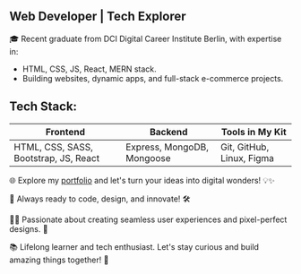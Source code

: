 ## Web Developer | Tech Explorer 

🎓 Recent graduate from DCI Digital Career Institute Berlin, with expertise in:

-  HTML, CSS, JS, React, MERN stack.
-  Building websites, dynamic apps, and full-stack e-commerce projects.

## Tech Stack:

| Frontend | Backend | Tools in My Kit |
| --- | --- | --- |
| HTML, CSS, SASS, Bootstrap, JS, React | Express, MongoDB, Mongoose | Git, GitHub, Linux, Figma |

🌐 Explore my [portfolio](https://aleksandraadamchik.netlify.app/) and let's turn your ideas into digital wonders! 💡✨

🔧 Always ready to code, design, and innovate! 🛠️

👩‍💻 Passionate about creating seamless user experiences and pixel-perfect designs. 🎨

📚 Lifelong learner and tech enthusiast. Let's stay curious and build amazing things together! 🌟
